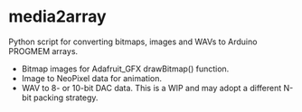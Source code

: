 # media2array
Python script for converting bitmaps, images and WAVs to Arduino PROGMEM arrays.

- Bitmap images for Adafruit_GFX drawBitmap() function.
- Image to NeoPixel data for animation.
- WAV to 8- or 10-bit DAC data. This is a WIP and may adopt a different N-bit packing strategy.

